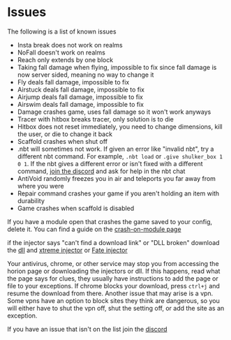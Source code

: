 # Issues

The following is a list of known issues

  - Insta break does not work on realms
  - NoFall doesn't work on realms
  - Reach only extends by one block
  - Taking fall damage when flying, impossible to fix since fall damage is now server sided, meaning no way to change it
  - Fly deals fall damage, impossible to fix
  - Airstuck deals fall damage, impossible to fix
  - Airjump deals fall damage, impossible to fix
  - Airswim deals fall damage, impossible to fix
  - Damage crashes game, uses fall damage so it won't work anyways  
  - Tracer with hitbox breaks tracer, only solution is to die
  - Hitbox does not reset immediately, you need to change dimensions, kill the user, or die to change it back
  - Scaffold crashes when shut off
  - .nbt will sometimes not work. If given an error like "invalid nbt", try a different nbt command. For example, `.nbt load` or `.give shulker_box 1 0 1`. If the nbt gives a different error or isn't fixed with a different command, [join the discord](https://discord.gg/horion) and ask for help in the nbt chat
  - AntiVoid randomly freezes you in air and teleports you far away from where you were
  - Repair command crashes your game if you aren't holding an item with durability 
  - Game crashes when scaffold is disabled

If you have a module open that crashes the game saved to your config, delete it. You can find a guide on the [crash-on-module page](../crashes/crashonmodule.md)

if the injector says "can't find a download link" or "DLL broken" download the [dll](https://horion.download/dll) and [xtreme injector](https://www.unknowncheats.me/forum/downloads.php?do=file&id=21570&act=down&actionhash=1639347436-42eecac7227064b0601d22c3ff1b1425a2056af7) or [Fate injector](https://github.com/fligger/FateInjector/releases/tag/1.0)

Your antivirus, chrome, or other service may stop you from accessing the horion page or downloading the injectors or dll. If this happens, read what the page says for clues, they usually have instructions to add the page or file to your exceptions. If chrome blocks your download, press `ctrl+j` and resume the download from there. Another issue that may arise is a vpn. Some vpns have an option to block sites they think are dangerous, so you will either have to shut the vpn off, shut the setting off, or add the site as an exception.

If you have an issue that isn't on the list join the [discord](https://discord.gg/horion)
